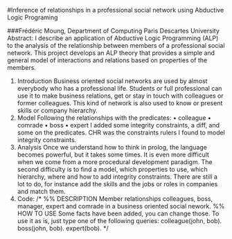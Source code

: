 #Inference of relationships in a professional social network using Abductive Logic Programing

###Frédéric Moung, Department of Computing Paris Descartes University
Abstract: I describe an application of Abductive Logic Programming (ALP) to the analysis of the relationship between members of a professional social network. This project develops an ALP theory that provides a simple and general model of interactions and relations based on properties of the members.
1. Introduction
Business oriented social networks are used by almost everybody who has a professional life. Students or full professional can use it to make business relations, get or stay in touch with colleagues or former colleagues. This kind of network is also used to know or present skills or company hierarchy.
2. Model
Following the relationships with the predicates:
• colleague • comrade • boss
• expert
I added some integrity constraints, a diff, and some on the predicates. CHR was the constraints rulers I found to model integrity constraints.
3. Analysis
Once we understand how to think in prolog, the language becomes powerful, but it takes some times. It is even more difficult when we come from a more procedural development paradigm.
The second difficulty is to find a model, which properties to use, which hierarchy, where and how to add integrity constraints.
There are still a lot to do, for instance add the skills and the jobs or roles in companies and match them.
4. Code: /*
%% DESCRIPTION
Member relationships colleagues, boss, manager, expert and comrade in a business oriented social nework.
%% HOW TO USE
Some facts have been added, you can change those.
To use it as is, just type one of the following queries:
colleague(john, bob).
boss(john, bob).
expert(bob).
*/
